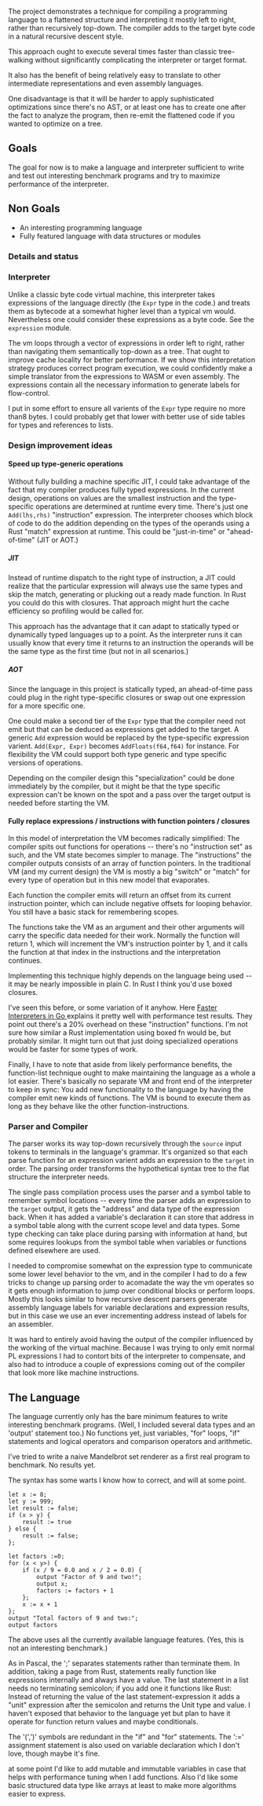 The project demonstrates a technique for compiling a programming language to a flattened structure and interpreting it mostly left to right, rather than recursively top-down. The compiler adds to the target byte code in a natural recursive descent style.

This approach ought to execute several times faster than classic tree-walking without significantly complicating the interpreter or target format.

It also has the benefit of being relatively  easy to translate to other intermediate representations and even assembly languages. 

One disadvantage is that it will be harder to apply suphisticated optimizations since there's no AST, or at least one has to create one after the fact to analyze the program, then re-emit the flattened code if you wanted to optimize on a tree.

## Goals

The goal for now is to make a language and interpreter sufficient to write and test out interesting benchmark programs and try to maximize performance of the interpreter.

## Non Goals

* An interesting programming language
* Fully featured language  with data structures or modules


### Details and status

### Interpreter

Unlike a classic byte code virtual machine, this interpreter takes expressions of the language directly (the `Expr` type in the code.) and treats them as bytecode at a somewhat higher level than a typical vm would. Nevertheless one could consider these expressions as a byte code.  See the `expression` module.

The vm loops through a vector of expressions in order left to right, rather than navigating them semantically top-down as a tree. That ought to improve cache locality for better performance. If we show this interpretation strategy produces correct program execution, we could confidently make a simple translator from the expressions to WASM or even assembly. The expressions contain all the necessary information to generate labels for flow-control.

I put in some effort to ensure all varients  of the `Expr` type require no more than8 bytes. I could probably get that lower with better use of side tables for types and references to lists.

###  Design improvement ideas

#### Speed up type-generic operations 

Without fully building a machine specific JIT, I could take advantage of the fact that my compiler produces fully typed expressions. In the current design, operations on values are the smallest instruction and the type-specific operations are determined at runtime every time. There's just one `Add(lhs,rhs)` "instruction" expression. The interpreter chooses which block of code to do the addition depending on the types of the operands using a Rust "match" expression at runtime. This could be "just-in-time" or "ahead-of-time" (JIT or AOT.)

##### JIT 

Instead of runtime dispatch to the right type of instruction, a JIT could realize that the particular expression will always use the same types  and skip the match, generating or plucking out a ready made function. In Rust you could do this with closures. That approach might hurt the cache efficiency so profiling would be called for.  

This approach has the advantage that it can  adapt to statically typed or dynamically typed languages up to a point. As the interpreter runs it can usually know that every time it returns to an instruction the operands will be the same type as the first time (but not in all scenarios.) 

##### AOT

Since the language in this project is statically typed, an ahead-of-time pass could plug in the right type-specific closures or swap out one expression for a more specific one.

One could make a second tier of the `Expr` type that the compiler need not emit but that can be  deduced  as expressions get added to the target. A generic `Add` expression would be replaced by the type-specific expression varient. `Add(Expr, Expr)` becomes `AddFloats(f64,f64)` for instance.   For  flexibility the VM could support both type generic and type specific versions of operations.

Depending on the compiler design this "specialization" could be done immediately by the compiler, but it might be that the type specific expression can't be known on the spot and a pass over the target output is needed before starting the  VM.

#### Fully replace expressions / instructions with function pointers / closures

In this model of interpretation   the VM becomes radically simplified: The compiler spits out functions for operations -- there's no "instruction set" as such, and the VM state becomes simpler to manage.  The "instructions" the compiler outputs consists of an array of function pointers. In the traditional VM (and my current design) the VM is mostly a big "switch" or "match" for every type of operation but in this new model that evaporates.

Each function the compiler emits will return  an offset from its current instruction pointer, which can include negative offsets for looping behavior. You still have a basic stack for remembering scopes. 

The functions take the VM as an argument and their other arguments will carry the specific data needed for their work.   Normally the function will return 1, which will increment the VM's instruction pointer by 1, and it calls the function at that index in the instructions and the interpretation continues.

Implementing this technique highly depends on the  language being used -- it may be nearly impossible in plain C. In Rust I think you'd use boxed closures. 

I've seen this before, or some variation of it anyhow. Here <a href="https://planetscale.com/blog/faster-interpreters-in-go-catching-up-with-cpp"> Faster Interpreters in Go </a> explains it pretty well with  performance test results. They point out there's a 20% overhead on these "instruction" functions. I'm not sure how similar a Rust implementation using boxed fn would be, but probably similar. It might turn out that just doing specialized operations would be faster for some types of work.

Finally, I have to note that aside from likely performance benefits, the function-list technique ought to make maintaining the language as a whole a lot easier. There's basically no separate VM and front end of the interpreter to keep in sync: You add new functionality to the language by having the compiler emit new kinds of functions. The VM is bound to execute them as long as they behave like the other function-instructions.


### Parser and Compiler

The parser works its way top-down recursively through the `source` input tokens to terminals in the language's grammar.  It's organized so that each parse function for an expression varient adds an expression to the `target` in order. The parsing order transforms the  hypothetical syntax tree to the flat structure the interpreter needs. 

The single pass compilation process uses the parser and a symbol table   to remember symbol locations -- every time the parser adds an expression to the `target` output, it gets the "address" and data type of the expression back.  When it has added a variable's declaration it can store that address in a symbol table along with the current scope level and data types. Some type checking can take place during parsing with information at hand, but some requires lookups from  the symbol table when variables or functions defined elsewhere are used.

I needed to compromise  somewhat on the expression type to communicate some lower level behavior to the vm, and in the compiler I had to do a few tricks to change up parsing order to  acomadate the way the vm operates so it gets enough information to jump over conditional blocks or perform loops.  Mostly this looks similar to how recursive descent parsers generate assembly language labels for variable declarations  and expression results, but in this case we use an ever incrementing address instead of labels for an assembler. 

It was hard to entirely avoid having the output of the compiler influenced by the working of the virtual machine. Because I was trying to only emit normal PL expressions I had to contort bits of the interpreter to compensate, and also had to introduce a couple of expressions coming out of the compiler that look more like machine instructions.

## The Language

The language currently only has the bare minimum features to write interesting benchmark programs. (Well, I included several data types and an 'output' statement too.) No functions yet, just variables, "for" loops, "if" statements and logical operators and comparison operators and arithmetic.

I've tried to write a naive Mandelbrot set renderer as a first real program to benchmark. No results yet.

The syntax has some warts I know how to correct, and will at some point.

```
let x := 8;
let y := 999;
let result := false;
if (x > y) {
    result := true
} else {
    result := false;
};

let factors :=0;
for (x < y>) {    
    if (x / 9 = 0.0 and x / 2 = 0.0) {
        output "Factor of 9 and two!";
        output x;
        factors := factors + 1
    };
    x := x + 1
};
output "Total factors of 9 and two:";
output factors
```

The above uses all the currently available language features. (Yes, this is not an interesting benchmark.) 

As in Pascal, the ';' separates statements rather than terminate them. In addition, taking a page from Rust, statements really function like expressions internally and always have a value. The last statement in a list needs no terminating semicolon; if you add one it functions like Rust: Instead of returning the value of the last statement-expression it adds a "unit" expression after the semicolon and returns the Unit type and value. I haven't exposed that behavior to the language yet but plan to have it operate for function return values and maybe conditionals.

The '(',')' symbols are redundant in the "if" and "for" statements. The ':=' assignment statement is also used on variable declaration which I don't love, though maybe it's fine. 

at some point I'd like to add mutable and immutable variables in case that helps with performance tuning when I add functions. Also I'd like some basic structured data type like arrays at least to make more algorithms easier to express.
